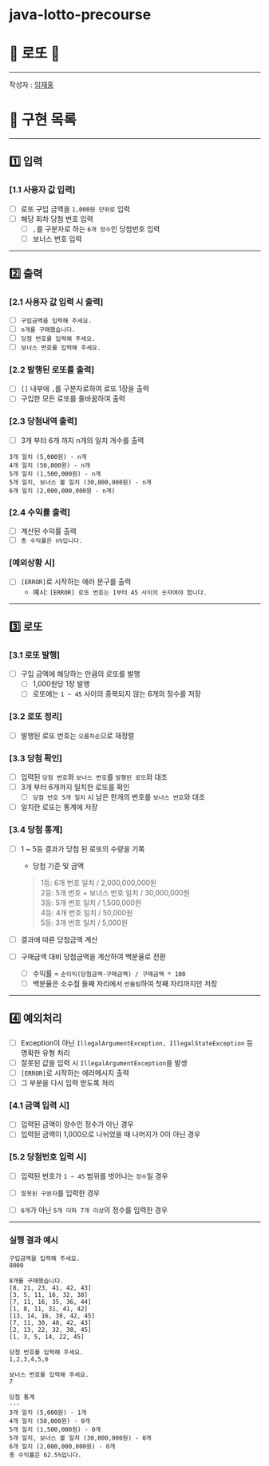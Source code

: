 # java-lotto-precourse
# 🎲 로또 🎰

---
작성자 : [임재홍](https://github.com/ahpicl64)
# 🔧 구현 목록

---
## 1️⃣ 입력
### [1.1 사용자 값 입력]
- [ ] 로또 구입 금액을 `1,000원 단위로` 입력
- [ ] 해당 회차 당첨 번호 입력
  - [ ] `,`를 구분자로 하는 `6개 정수`인 당첨번호 입력
  - [ ] 보너스 번호 입력

---
## 2️⃣ 출력
### [2.1 사용자 값 입력 시 출력]
- [ ] `구입금액을 입력해 주세요.`
- [ ] `n개를 구매했습니다.`
- [ ] `당첨 번호를 입력해 주세요.`
- [ ] `보너스 번호를 입력해 주세요.`

### [2.2 발행된 로또를 출력]
- [ ] `[]` 내부에 `,`를 구분자로하여 로또 1장을 출력
- [ ] 구입한 모든 로또를 줄바꿈하여 출력

### [2.3 당첨내역 출력]
- [ ] 3개 부터 6개 까지 n개의 일치 개수를 출력
```
3개 일치 (5,000원) - n개
4개 일치 (50,000원) - n개
5개 일치 (1,500,000원) - n개
5개 일치, 보너스 볼 일치 (30,000,000원) - n개
6개 일치 (2,000,000,000원 - n개)
```

### [2.4 수익률 출력]
- [ ] 계산된 수익률 출력
- [ ] `총 수익률은 n%입니다.`

### [예외상황 시]
- [ ] `[ERROR]`로 시작하는 에러 문구를 출력
  - 예시: `[ERROR] 로또 번호는 1부터 45 사이의 숫자여야 합니다.`

---
## 3️⃣ 로또
### [3.1 로또 발행]
- [ ] 구입 금액에 해당하는 만큼의 로또를 발행
  - [ ] 1,000원당 1장 발행
  - [ ] 로또에는 `1 ~ 45` 사이의 중복되지 않는 6개의 정수를 저장

### [3.2 로또 정리]
- [ ] 발행된 로또 번호는 `오름차순`으로 재정렬

### [3.3 당첨 확인]
- [ ] 입력된 `당첨 번호`와 `보너스 번호`를 `발행된 로또`와 대조
- [ ] 3개 부터 6개까지 일치한 로또를 확인
  - [ ] `당첨 번호 5개 일치` 시 남은 한개의 번호를 `보너스 번호`와 대조
- [ ] 일치한 로또는 통계에 저장

### [3.4 당첨 통계]
- [ ] 1 ~ 5등 결과가 당첨 된 로또의 수량을 기록
  - 당첨 기준 및 금액
  > 1등: 6개 번호 일치 / 2,000,000,000원   
    2등: 5개 번호 + 보너스 번호 일치 / 30,000,000원   
    3등: 5개 번호 일치 / 1,500,000원   
    4등: 4개 번호 일치 / 50,000원   
    5등: 3개 번호 일치 / 5,000원

- [ ] 결과에 따른 당첨금액 계산
- [ ] 구매금액 대비 당첨금액을 계산하여 백분율로 전환
  - [ ] 수익률 = `순이익(당첨금액-구매금액) / 구매금액 * 100`
  - [ ] 백분율은 소수점 둘째 자리에서 `반올림`하여 첫째 자리까지만 저장

---
## 4️⃣ 예외처리
- [ ] Exception이 아닌 `IllegalArgumentException, IllegalStateException` 등 명확한 유형 처리
- [ ] 잘못된 값을 입력 시 `IllegalArgumentException`을 발생
- [ ] `[ERROR]`로 시작하는 에러메시지 출력
- [ ] 그 부분을 다시 입력 받도록 처리

### [4.1 금액 입력 시]
- [ ] 입력된 금액이 양수인 정수가 아닌 경우
- [ ] 입력된 금액이 1,000으로 나뉘었을 때 나머지가 0이 아닌 경우

### [5.2 당첨번호 입력 시]
- [ ] 입력된 번호가 `1 ~ 45` 범위를 벗어나는 `정수`일 경우
- [ ] `잘못된 구분자`를 입력한 경우
- [ ] `6개`가 아닌 `5개 이하 7개 이상`의 정수를 입력한 경우


---
### 실행 결과 예시
```
구입금액을 입력해 주세요.
8000

8개를 구매했습니다.
[8, 21, 23, 41, 42, 43] 
[3, 5, 11, 16, 32, 38] 
[7, 11, 16, 35, 36, 44] 
[1, 8, 11, 31, 41, 42] 
[13, 14, 16, 38, 42, 45] 
[7, 11, 30, 40, 42, 43] 
[2, 13, 22, 32, 38, 45] 
[1, 3, 5, 14, 22, 45]

당첨 번호를 입력해 주세요.
1,2,3,4,5,6

보너스 번호를 입력해 주세요.
7

당첨 통계
---
3개 일치 (5,000원) - 1개
4개 일치 (50,000원) - 0개
5개 일치 (1,500,000원) - 0개
5개 일치, 보너스 볼 일치 (30,000,000원) - 0개
6개 일치 (2,000,000,000원) - 0개
총 수익률은 62.5%입니다.
```
